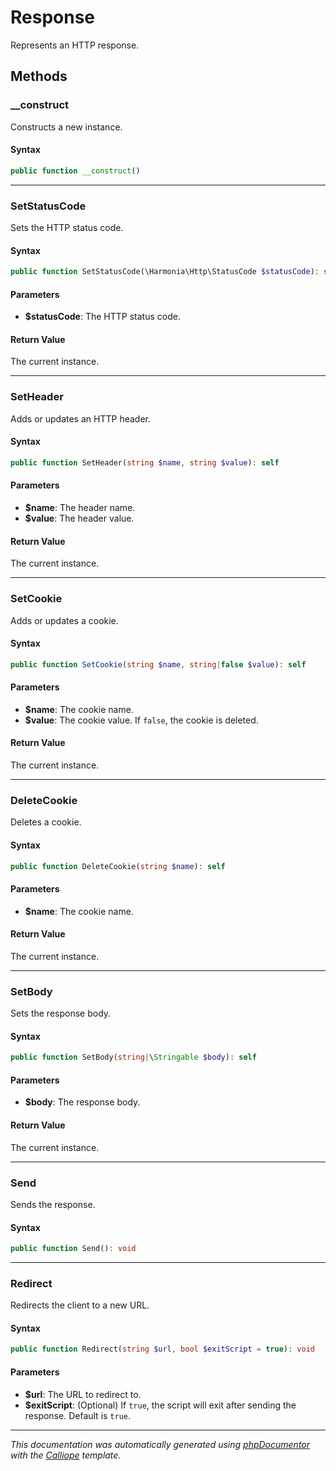 # Response

Represents an HTTP response.

## Methods

### __construct

Constructs a new instance.

#### Syntax

```php
public function __construct()
```

---

### SetStatusCode

Sets the HTTP status code.

#### Syntax

```php
public function SetStatusCode(\Harmonia\Http\StatusCode $statusCode): self
```

#### Parameters

- **$statusCode**: The HTTP status code.

#### Return Value

The current instance.

---

### SetHeader

Adds or updates an HTTP header.

#### Syntax

```php
public function SetHeader(string $name, string $value): self
```

#### Parameters

- **$name**: The header name.
- **$value**: The header value.

#### Return Value

The current instance.

---

### SetCookie

Adds or updates a cookie.

#### Syntax

```php
public function SetCookie(string $name, string|false $value): self
```

#### Parameters

- **$name**: The cookie name.
- **$value**: The cookie value. If `false`, the cookie is deleted.

#### Return Value

The current instance.

---

### DeleteCookie

Deletes a cookie.

#### Syntax

```php
public function DeleteCookie(string $name): self
```

#### Parameters

- **$name**: The cookie name.

#### Return Value

The current instance.

---

### SetBody

Sets the response body.

#### Syntax

```php
public function SetBody(string|\Stringable $body): self
```

#### Parameters

- **$body**: The response body.

#### Return Value

The current instance.

---

### Send

Sends the response.

#### Syntax

```php
public function Send(): void
```

---

### Redirect

Redirects the client to a new URL.

#### Syntax

```php
public function Redirect(string $url, bool $exitScript = true): void
```

#### Parameters

- **$url**: The URL to redirect to.
- **$exitScript**: (Optional) If `true`, the script will exit after sending the response. Default is `true`.

---

*This documentation was automatically generated using [phpDocumentor](http://www.phpdoc.org/) with the [Calliope](https://github.com/DaphneWebFramework/Calliope) template.*
